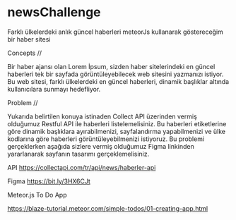# newsChallenge
Farklı ülkelerdeki anlık güncel haberleri meteorJs kullanarak göstereceğim bir haber sitesi

Concepts //

Bir haber ajansı olan Lorem İpsum, sizden haber sitelerindeki en güncel haberleri tek bir
sayfada görüntüleyebilecek web sitesini yazmanızı istiyor. Bu web sitesi, farklı ülkelerdeki
en güncel haberleri, dinamik başlıklar altında kullanıcılara sunmayı hedefliyor.

Problem //

Yukarıda belirtilen konuya istinaden Collect API üzerinden vermiş olduğumuz Restful API ile
haberleri listelemelisiniz. Bu haberleri etiketlerine göre dinamik başlıklara ayırabilmenizi,
sayfalandırma yapabilmenizi ve ülke kodlarına göre haberleri görüntüleyebilmenizi istiyoruz.
Bu problemi gerçeklerken aşağıda sizlere vermiş olduğumuz Figma linkinden yararlanarak
sayfanın tasarımı gerçeklemelisiniz.

API https://collectapi.com/tr/api/news/haberler-api 

Figma https://bit.ly/3HX6CJt

Meteor.js To
Do App

https://blaze-tutorial.meteor.com/simple-todos/01-creating-app.html
